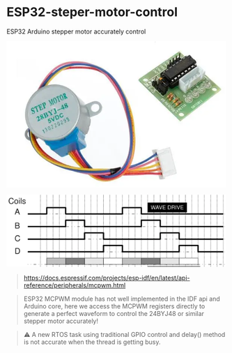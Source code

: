 # ESP32-steper-motor-control
ESP32 Arduino stepper motor accurately control 

![stepper motor](/motor.PNG)

![control sequence](/wave.PNG)

> https://docs.espressif.com/projects/esp-idf/en/latest/api-reference/peripherals/mcpwm.html

> ESP32 MCPWM module has not well implemented in the IDF api and Arduino core, here we access the MCPWM registers directly to generate a perfect waveform to control the 24BYJ48 or similar stepper motor accurately!

> ⚠ A new RTOS task using traditional GPIO control and delay() method is not accurate when the thread is getting busy.
